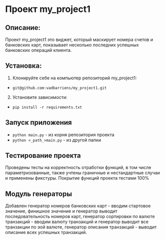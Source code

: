 # Проект my_project1

## Описание:
Проект my_project1 это виджет, который маскирует номера счетов и банковских карт, показывает несколько 
последних успешных банковских операций клиента.

## Установка:
1. Клонируйте себе на компьютер репозиторий my_project1:
 - ```git@github.com:vadbarriens/my_project1.git```
2. Установите зависимости: 
 - ```pip install -r requirements.txt```

## Запуск приложения  
- `python main.py` - из корня репозитория проекта
- `python <_path_>main.py` - из другой папки

## Тестирование проекта
Проведены тесты на корректность отработки функций, 
в том числе параметризованные, 
также учтены граничные и нестандартные случаи и применены фикстуры.
Покрытие функций проекта тестами 100% 

## Модуль генераторы
Добавлен генератор номеров банковских карт - вводим стартовое значение, финишное значение 
и генератор выводит последовательность номеров карт, 
генератор сортировки по валюте транзакций - вводим валюту транзакций и генератор выводит все транзакции по эой валюте,
генератор описания транзакций - выводит описание всех успешных транзакций.
